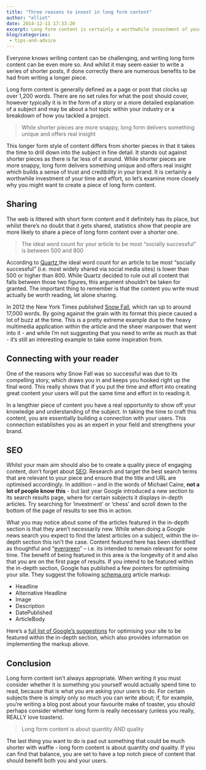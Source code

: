 ```yaml
---
title: "Three reasons to invest in long form content"
author: "elliot"
date: 2014-12-11 17:33:20
excerpt: Long form content is certainly a worthwhile investment of your time and effort, so let’s examine more closely why you might want to create some.
blog/categories: 
 - tips-and-advice
---
```


Everyone knows writing content can be challenging, and writing long form content can be even more so. And whilst it may seem easier to write a series of shorter posts, if done correctly there are numerous benefits to be had from writing a longer piece.

Long form content is generally defined as a page or post that clocks up over 1,200 words. There are no set rules for what the post should cover, however typically it is in the form of a story or a more detailed explanation of a subject and may be about a hot topic within your industry or a breakdown of how you tackled a project.

> While shorter pieces are more snappy, long form delivers something unique and offers real insight

This longer form style of content differs from shorter pieces in that it takes the time to drill down into the subject in fine detail. It stands out against shorter pieces as there is far less of it around. While shorter pieces are more snappy, long form delivers something unique and offers real insight which builds a sense of trust and credibility in your brand. It is certainly a worthwhile investment of your time and effort, so let’s examine more closely why you might want to create a piece of long form content.

## Sharing

The web is littered with short form content and it definitely has its place, but whilst there’s no doubt that it gets shared, statistics show that people are more likely to share a piece of long form content over a shorter one.

> The ideal word count for your article to be most “socially successful” is between 500 and 800

According to [Quartz ](http://www.qz.com/)the ideal word count for an article to be most “socially successful” (i.e. most widely shared via social media sites) is lower than 500 or higher than 800. While Quartz decided to rule out all content that falls between those two figures, this argument shouldn’t be taken for granted. The important thing to remember is that the content you write must actually be worth reading, let alone sharing.

In 2012 the New York Times published [Snow Fall](http://www.nytimes.com/projects/2012/snow-fall/), which ran up to around 17,000 words. By going against the grain with its format this piece caused a lot of buzz at the time. This is a pretty extreme example due to the heavy multimedia application within the article and the sheer manpower that went into it - and while I’m not suggesting that you need to write as much as that - it’s still an interesting example to take some inspiration from.

## Connecting with your reader

One of the reasons why Snow Fall was so successful was due to its compelling story, which draws you in and keeps you hooked right up the final word. This really shows that if you put the time and effort into creating great content your users will put the same time and effort in to reading it.

In a lengthier piece of content you have a real opportunity to show off your knowledge and understanding of the subject. In taking the time to craft this content, you are essentially building a connection with your users. This connection establishes you as an expert in your field and strengthens your brand.

## SEO

Whilst your main aim should also be to create a quality piece of engaging content, don’t forget about [SEO](http://www.tomango.co.uk/creates/online-marketing/search-engine-optimisation/). Research and target the best search terms that are relevant to your piece and ensure that the title and URL are optimised accordingly. In addition – and in the words of Michael Caine, __not a lot of people know this__ - but last year Google introduced a new section to its search results page, where for certain subjects it displays in-depth articles. Try searching for ‘investment’ or ‘chess’ and scroll down to the bottom of the page of results to see this in action.

What you may notice about some of the articles featured in the in-depth section is that they aren’t necessarily new. While when doing a Google news search you expect to find the latest articles on a subject, within the in-depth section this isn’t the case. Content featured here has been identified as thoughtful and “[evergreen](/blog/evergreen-content-saves-time-makes-money/)” – i.e. its intended to remain relevant for some time. The benefit of being featured in this area is the longevity of it and also that you are on the first page of results. If you intend to be featured within the in-depth section, Google has published a few pointers for optimising your site. They suggest the following [schema.org](http://schema.org/) article markup:

- Headline
- Alternative Headline
- Image
- Description
- DatePublished
- ArticleBody


Here’s a [full list of Google’s suggestions](https://support.google.com/webmasters/answer/3280182) for optimising your site to be featured within the in-depth section, which also provides information on implementing the markup above.

## Conclusion

Long form content isn’t always appropriate. When writing it you must consider whether it is something you yourself would actually spend time to read, because that is what you are asking your users to do. For certain subjects there is simply only so much you can write about; if, for example, you’re writing a blog post about your favourite make of toaster, you should perhaps consider whether long form is really necessary (unless you really, REALLY love toasters).

> Long form content is about quantity AND quality

The last thing you want to do is pad out something that could be much shorter with waffle - long form content is about quantity *and* quality. If you can find that balance, you are set to have a top notch piece of content that should benefit both you and your users.



